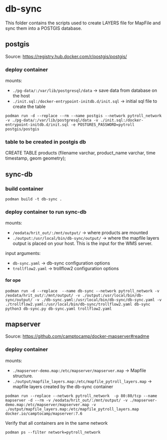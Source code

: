 # db-sync

This folder contains the scripts used to create LAYERS file for MapFile and sync them into a POSTGIS database.

## postgis

Source: https://registry.hub.docker.com/r/postgis/postgis/

### deploy container

mounts:
- `./pg-data/:/var/lib/postgresql/data` -> save data from database on the host
- `./init.sql:/docker-entrypoint-initdb.d/init.sql` -> initial sql file to create the table

```
podman run -d --replace --rm --name postgis --network pytroll_network -v ./pg-data/:/var/lib/postgresql/data -v ./init.sql:/docker-entrypoint-initdb.d/init.sql -e POSTGRES_PASSWORD=pytroll postgis/postgis
```

### table to be created in postgis db
CREATE TABLE products (filename varchar, product_name varchar, time timestamp, geom geometry);

## sync-db

### build container

```
podman build -t db-sync .
```

### deploy container to run sync-db

mounts:
- `/eodata/hrit_out/:/mnt/output/` -> where products are mounted
- `./output:/usr/local/bin/db-sync/output/` -> where the mapfile layers output is placed on your host. This is the input for the WMS server.

input arguments:
- `db-sync.yaml` -> db-sync configuration options
- `trollflow2.yaml` -> trollflow2 configuration options


#### for ope
```
podman run -d --replace  --name db-sync --network pytroll_network -v /eodata/hrit_out/:/mnt/output/ -v ./output:/usr/local/bin/db-sync/output/ -v ./db-sync.yaml:/usr/local/bin/db-sync/db-sync.yaml -v ./trollflow2.yaml:/usr/local/bin/db-sync/trollflow2.yaml db-sync python3 db-sync.py db-sync.yaml trollflow2.yaml
```

## mapserver

Source: https://github.com/camptocamp/docker-mapserver#readme

### deploy container

mounts:
- `./mapserver-demo.map:/etc/mapserver/mapserver.map` -> Mapfile structure.
- `./output/mapfile_layers.map:/etc/mapfile_pytroll_layers.map` -> mapfile layers created by the db-sync container

```
podman run --replace --network pytroll_network  -p 80:80/tcp --name mapserver -d --rm -v /eodata/hrit_out/:/mnt/output/ -v ./mapserver-demo.map:/etc/mapserver/mapserver.map -v ./output/mapfile_layers.map:/etc/mapfile_pytroll_layers.map docker.io/camptocamp/mapserver:7.6
```

Verify that all containers are in the same network
```
podman ps --filter network=pytroll_network 
```

